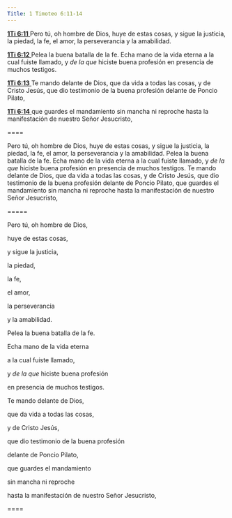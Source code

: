 ```yaml
---
Title: 1 Timoteo 6:11-14
---
```


[**1Ti 6:11** ](verseid:54.6.11) Pero tú, oh hombre de Dios, huye de estas cosas, y sigue la justicia, la piedad, la fe, el amor, la perseverancia y la amabilidad.

[**1Ti 6:12** ](verseid:54.6.12) Pelea la buena batalla de la fe. Echa mano de la vida eterna a la cual fuiste llamado, y *de la que* hiciste buena profesión en presencia de muchos testigos.

[**1Ti 6:13** ](verseid:54.6.13) Te mando delante de Dios, que da vida a todas las cosas, y de Cristo Jesús, que dio testimonio de la buena profesión delante de Poncio Pilato,

[**1Ti 6:14** ](verseid:54.6.14) que guardes el mandamiento sin mancha ni reproche hasta la manifestación de nuestro Señor Jesucristo,

====

Pero tú, oh hombre de Dios, huye de estas cosas, y sigue la justicia, la piedad, la fe, el amor, la perseverancia y la amabilidad. Pelea la buena batalla de la fe. Echa mano de la vida eterna a la cual fuiste llamado, y *de la que* hiciste buena profesión en presencia de muchos testigos. Te mando delante de Dios, que da vida a todas las cosas, y de Cristo Jesús, que dio testimonio de la buena profesión delante de Poncio Pilato, que guardes el mandamiento sin mancha ni reproche hasta la manifestación de nuestro Señor Jesucristo,

=====

Pero tú, oh hombre de Dios, 

huye de estas cosas, 

y sigue la justicia, 

la piedad, 

la fe, 

el amor, 

la perseverancia 

y la amabilidad. 

Pelea la buena batalla de la fe. 

Echa mano de la vida eterna 

a la cual fuiste llamado, 

y *de la que* hiciste buena profesión 

en presencia de muchos testigos. 

Te mando delante de Dios, 

que da vida a todas las cosas, 

y de Cristo Jesús, 

que dio testimonio de la buena profesión 

delante de Poncio Pilato, 

que guardes el mandamiento 

sin mancha ni reproche 

hasta la manifestación de nuestro Señor Jesucristo,

====

